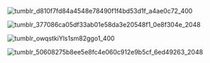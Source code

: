 
![tumblr_d810f7fd84a4548e78490f1f4bd53d1f_a4ae0c72_400](https://github.com/user-attachments/assets/b78e90c4-e774-47e6-98ac-726e24d00202)

















![tumblr_377086ca05df33ab01e58da3e20548f1_0e8f304e_2048](https://github.com/user-attachments/assets/0c16905d-6141-4ac7-90e8-52b2f0fcc3c1)
                   




   ![tumblr_owqstkiYls1sm82ggo1_400](https://github.com/user-attachments/assets/93239aba-90f4-421a-93af-2daa335470b3)


![tumblr_50608275b8ee5e8fc4e060c912e9b5cf_6ed49263_2048](https://github.com/user-attachments/assets/95bc07b3-e624-4a20-8629-a8ac3170770a)
